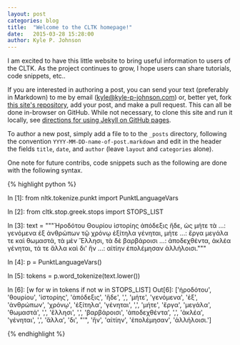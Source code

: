 ```yaml
---
layout: post
categories: blog
title:  "Welcome to the CLTK homepage!"
date:   2015-03-28 15:28:00
author: Kyle P. Johnson
---
```

I am excited to have this little website to bring useful information to users of the CLTK. As the project continues to grow, I hope users can share tutorials, code snippets, etc..

If you are interested in authoring a post, you can send your text (preferably in Markdown) to me by email ([kyle@kyle-p-johnson.com](kyle@kyle-p-johnson.com)) or, better yet, fork [this site's repository](https://github.com/cltk/cltk.github.io), add your post, and make a pull request. This can all be done in-browser on GitHub. While not necessary, to clone this site and run it locally, see [directions for using Jekyll on GitHub pages](https://help.github.com/articles/using-jekyll-with-pages/).

To author a new post, simply add a file to to the `_posts` directory, following the convention `YYYY-MM-DD-name-of-post.markdown` and edit in the header the fields `title`, `date`, and `author` (leave `layout` and `categories` alone). 

One note for future contribs, code snippets such as the following are done with the following syntax.

{% highlight python %}

In [1]: from nltk.tokenize.punkt import PunktLanguageVars

In [2]: from cltk.stop.greek.stops import STOPS_LIST

In [3]: text = """Ἡροδότου Θουρίου ἱστορίης ἀπόδεξις ἥδε, ὡς μήτε τὰ 
   ...: γενόμενα ἐξ ἀνθρώπων τῷ χρόνῳ ἐξίτηλα γένηται, μήτε 
   ...: ἔργα μεγάλα τε καὶ θωμαστά, τὰ μὲν Ἕλλησι, τὰ δὲ βαρβάροισι 
   ...: ἀποδεχθέντα, ἀκλέα γένηται, τά τε ἄλλα καὶ δι' ἣν 
   ...: αἰτίην ἐπολέμησαν ἀλλήλοισι."""

In [4]: p = PunktLanguageVars()

In [5]: tokens = p.word_tokenize(text.lower())

In [6]: [w for w in tokens if not w in STOPS_LIST]
Out[6]: 
['ἡροδότου',
 'θουρίου',
 'ἱστορίης',
 'ἀπόδεξις',
 'ἥδε',
 ',',
 'μήτε',
 'γενόμενα',
 'ἐξ',
 'ἀνθρώπων',
 'χρόνῳ',
 'ἐξίτηλα',
 'γένηται',
 ',',
 'μήτε',
 'ἔργα',
 'μεγάλα',
 'θωμαστά',
 ',',
 'ἕλλησι',
 ',',
 'βαρβάροισι',
 'ἀποδεχθέντα',
 ',',
 'ἀκλέα',
 'γένηται',
 ',',
 'ἄλλα',
 'δι',
 "'",
 'ἣν',
 'αἰτίην',
 'ἐπολέμησαν',
 'ἀλλήλοισι.']

{% endhighlight %}